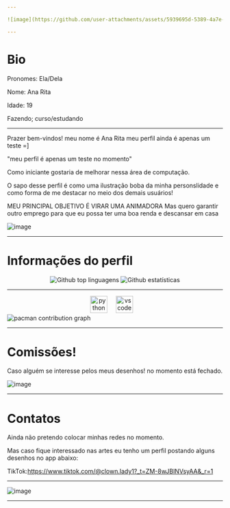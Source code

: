 ```yaml
---

![image](https://github.com/user-attachments/assets/5939695d-5389-4a7e-972c-806ff943659f)

---
```

# Bio

Pronomes: Ela/Dela

Nome: Ana Rita

Idade: 19

Fazendo; curso/estudando

---

Prazer bem-vindos! meu nome é Ana Rita meu perfil ainda é apenas um teste =]

"meu perfil é apenas um teste no momento"

Como iniciante gostaria de melhorar nessa área de computação.

O sapo desse perfil é como uma ilustração boba da minha personslidade e como forma de me destacar no meio dos demais usuários!


MEU PRINCIPAL OBJETIVO É VIRAR UMA ANIMADORA
Mas quero garantir outro emprego para que eu possa ter uma boa renda e descansar em casa

![image](https://github.com/user-attachments/assets/326fdf3b-ffce-4e05-861d-5c68be8d6a96)

---
# Informações do perfil

<div align="center">
  <img src="https://github-readme-stats.vercel.app/api/top-langs/?username=Anarita17&layout=compact&langs_count=20&theme=tokyonight" alt="Github top linguagens"/>
  <img src="https://github-readme-streak-stats.herokuapp.com/?user=Anarita17&theme=tokyonight" alt="Github estatísticas"/>
</div>

---

<div align="center">
  <img src="https://cdn.jsdelivr.net/gh/devicons/devicon/icons/python/python-original.svg" height="40" alt="python logo"  />
  <img width="12" />
  <img src="https://cdn.jsdelivr.net/gh/devicons/devicon/icons/vscode/vscode-original.svg" height="40" alt="vscode logo"  />
  <img width="12" />
</div>

<picture>
  <source media="(prefers-color-scheme: dark)" srcset="https://raw.githubusercontent.com/Anarita17/Anarita17/output/pacman-contribution-graph-dark.svg">
  <source media="(prefers-color-scheme: green)" srcset="https://raw.githubusercontent.com/Anarita17/Anarita17/output/pacman-contribution-graph.svg">
  <img alt="pacman contribution graph" src="https://raw.githubusercontent.com/Anarita17/Anarita17/output/pacman-contribution-graph.svg">
</picture>

---

# Comissões!

Caso alguém se interesse pelos meus desenhos!
no momento está fechado.

![image](https://github.com/user-attachments/assets/a92a750b-b886-42da-ad29-e899b6bf528b)

---
# Contatos

Ainda não pretendo colocar minhas redes no momento.

Mas caso fique interessado nas artes eu tenho um perfil postando alguns desenhos no app abaixo:

TikTok:https://www.tiktok.com/@clown.lady1?_t=ZM-8wJBlNVsyAA&_r=1

---

![image](https://github.com/user-attachments/assets/950ef480-832a-45c7-9227-6c3536e07eb6)


---
